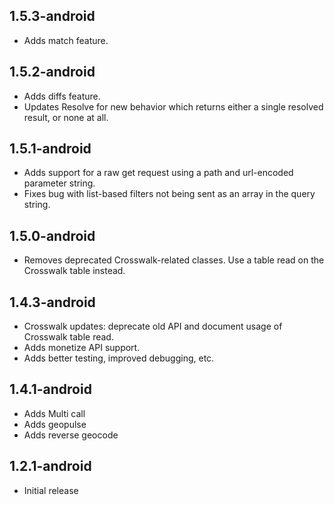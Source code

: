## 1.5.3-android
 * Adds match feature.

## 1.5.2-android
 * Adds diffs feature. 
 * Updates Resolve for new behavior which returns either a single resolved result, or none at all.

## 1.5.1-android
 * Adds support for a raw get request using a path and url-encoded parameter string.
 * Fixes bug with list-based filters not being sent as an array in the query string. 

## 1.5.0-android
 * Removes deprecated Crosswalk-related classes.  Use a table read on the Crosswalk table instead.

## 1.4.3-android
 * Crosswalk updates: deprecate old API and document usage of Crosswalk table read.
 * Adds monetize API support.
 * Adds better testing, improved debugging, etc.

## 1.4.1-android
 * Adds Multi call
 * Adds geopulse
 * Adds reverse geocode

## 1.2.1-android

 * Initial release
